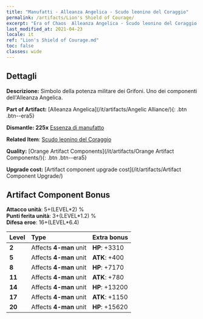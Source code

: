 ```yaml
---
title: "Manufatti - Alleanza Angelica - Scudo leonino del Coraggio"
permalink: /artifacts/Lion's Shield of Courage/
excerpt: "Era of Chaos  Alleanza Angelica - Scudo leonino del Coraggio. Simbolo della potenza militare dei Grifoni. Uno dei componenti dell'Alleanza Angelica."
last_modified_at: 2021-04-23
locale: it
ref: "Lion's Shield of Courage.md"
toc: false
classes: wide
---
```




## Dettagli

 **Descrizione:** Simbolo della potenza militare dei Grifoni. Uno dei componenti dell'Alleanza Angelica.

 **Part of Artifact:** [Alleanza Angelica](/it/artifacts/Angelic Alliance/){: .btn .btn--era5}

 **Dismantle: 225x** [Essenza di manufatto](/ItemsIT/con_905/)

 **Related Item**: [Scudo leonino del Coraggio](/ItemsIT/art_151/)

 **Quality:** [Orange Artifact Components](/it/artifacts/Orange Artifact Components/){: .btn .btn--era5}

 **Upgrade cost:** [Artifact component upgrade cost](/it/artifacts/Artifact Component Upgrade/)

## Artifact Component Bonus

  **Attacco unità**: 5+(LEVEL\*2) %<br/>**Punti ferita unità**: 3+(LEVEL\*1.2) %<br/>**Difesa eroe**: 16+(LEVEL\*6.4)

  |  Level  | Type |    Extra bonus  | 
  |:--------|:-----|:----------------| 
  | **2** | Affects **4-man** unit | **HP**: +3310 | 
  | **5** | Affects **4-man** unit | **ATK**: +400 | 
  | **8** | Affects **4-man** unit | **HP**: +7170 | 
  | **11** | Affects **4-man** unit | **ATK**: +780 | 
  | **14** | Affects **4-man** unit | **HP**: +13200 | 
  | **17** | Affects **4-man** unit | **ATK**: +1150 | 
  | **20** | Affects **4-man** unit | **HP**: +15620 | 
